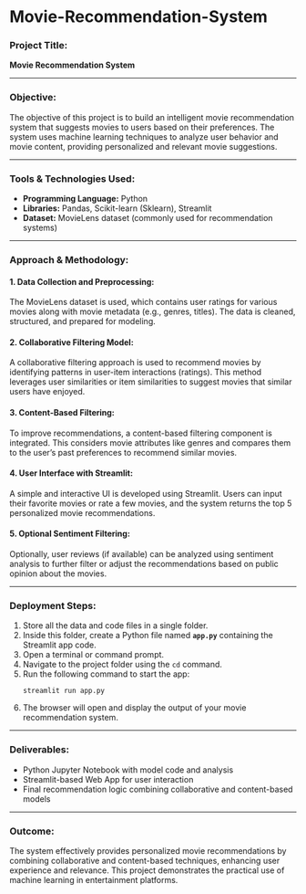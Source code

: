 # Movie-Recommendation-System

### Project Title:  
**Movie Recommendation System**

---

### Objective:  
The objective of this project is to build an intelligent movie recommendation system that suggests movies to users based on their preferences. The system uses machine learning techniques to analyze user behavior and movie content, providing personalized and relevant movie suggestions.

---

### Tools & Technologies Used:
- **Programming Language:** Python  
- **Libraries:** Pandas, Scikit-learn (Sklearn), Streamlit  
- **Dataset:** MovieLens dataset (commonly used for recommendation systems)

---

### Approach & Methodology:

#### 1. Data Collection and Preprocessing:  
The MovieLens dataset is used, which contains user ratings for various movies along with movie metadata (e.g., genres, titles). The data is cleaned, structured, and prepared for modeling.

#### 2. Collaborative Filtering Model:  
A collaborative filtering approach is used to recommend movies by identifying patterns in user-item interactions (ratings). This method leverages user similarities or item similarities to suggest movies that similar users have enjoyed.

#### 3. Content-Based Filtering:  
To improve recommendations, a content-based filtering component is integrated. This considers movie attributes like genres and compares them to the user’s past preferences to recommend similar movies.

#### 4. User Interface with Streamlit:  
A simple and interactive UI is developed using Streamlit. Users can input their favorite movies or rate a few movies, and the system returns the top 5 personalized movie recommendations.

#### 5. Optional Sentiment Filtering:  
Optionally, user reviews (if available) can be analyzed using sentiment analysis to further filter or adjust the recommendations based on public opinion about the movies.

---

### Deployment Steps:

1. Store all the data and code files in a single folder.  
2. Inside this folder, create a Python file named **`app.py`** containing the Streamlit app code.  
3. Open a terminal or command prompt.  
4. Navigate to the project folder using the `cd` command.  
5. Run the following command to start the app:
   ```
   streamlit run app.py
   ```
6. The browser will open and display the output of your movie recommendation system.

---

### Deliverables:
- Python Jupyter Notebook with model code and analysis  
- Streamlit-based Web App for user interaction  
- Final recommendation logic combining collaborative and content-based models

---

### Outcome:
The system effectively provides personalized movie recommendations by combining collaborative and content-based techniques, enhancing user experience and relevance. This project demonstrates the practical use of machine learning in entertainment platforms.
